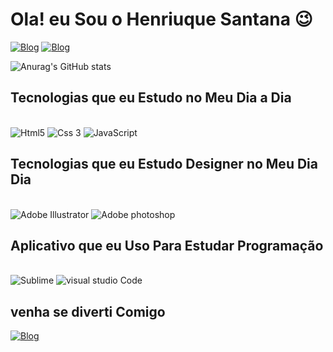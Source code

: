# Ola! eu Sou o Henriuque Santana 😉

[![Blog](https://img.shields.io/badge/Instagram-E4405F?style=for-the-badge&logo=instagram&logoColor=white)](https://www.instagram.com/henrique.sant_zl/)
[![Blog](https://img.shields.io/badge/LinkedIn-0077B5?style=for-the-badge&logo=linkedin&logoColor=white)](https://www.linkedin.com/in/henrique-santana-52b260268/)

![Anurag's GitHub stats](https://github-readme-stats.vercel.app/api?username=HenriqueeSantana&show_icons=true&theme=radical)


## Tecnologias que eu Estudo no Meu Dia a Dia 

<div style="display: inline_block"><br>
<img alingn="center" alt="Html5" src="https://img.shields.io/badge/HTML5-E34F26?style=for-the-badge&logo=html5&logoColor=white">
<img alingn="center" alt="Css 3" src="https://img.shields.io/badge/CSS3-1572B6?style=for-the-badge&logo=css3&logoColor=white">
<img alingn="center" alt="JavaScript" src="https://img.shields.io/badge/JavaScript-F7DF1E?style=for-the-badge&logo=javascript&logoColor=black">
</div>


## Tecnologias que eu Estudo Designer no Meu Dia Dia

<div> <br>
<img alingn="center" alt="Adobe Illustrator" src="https://img.shields.io/badge/Adobe%20Illustrator-FF9A00?style=for-the-badge&logo=adobe%20illustrator&logoColor=white">
<img alingn="center" alt="Adobe photoshop" src="https://img.shields.io/badge/Adobe%20Photoshop-31A8FF?style=for-the-badge&logo=Adobe%20Photoshop&logoColor=black">

</div>

## Aplicativo que eu Uso Para Estudar Programação
<div> <br>
<img alingn="center" alt="Sublime" src="https://img.shields.io/badge/sublime_text-%23575757.svg?&style=for-the-badge&logo=sublime-text&logoColor=important">
<img alingn="center" alt="visual studio Code" src="https://img.shields.io/badge/Visual_Studio_Code-0078D4?style=for-the-badge&logo=visual%20studio%20code&logoColor=white">
</div>


## venha se diverti Comigo

<div> 

[![Blog](https://img.shields.io/badge/Steam-000000?style=for-the-badge&logo=steam&logoColor=white)](https://s.team/p/gvvp-tpct/cfjmrtbg)


</div>
